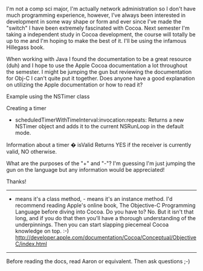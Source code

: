 I'm not a comp sci major, I'm actually network administration so I don't have much programming experience, however, I've always been interested in development in some way shape or form and ever since I've made the "switch" I have been extremely fascinated with Cocoa.  Next semester I'm taking a independent study in Cocoa development, the course will totally be up to me and I'm hoping to make the best of it.  I'll be using the infamous Hillegass book.

When working with Java I found the documentation to be a great resource (duh) and I hope to use the Apple Cocoa documentation a lot throughout the semester.  I might be jumping the gun but reviewing the documentation for Obj-C I can't quite put it together.  Does anyone have a good explanation on utilizing the Apple documentation or how to read it?

Example using the NSTimer class

Creating a timer
+ scheduledTimerWithTimeInterval:invocation:repeats:
Returns a new NSTimer object and adds it to the current NSRunLoop in the default mode.

Information about a timer
� isValid
Returns YES if the receiver is currently valid, NO otherwise.

What are the purposes of the "+" and "-"?  I'm guessing I'm just jumping the gun on the language but any information would be appreciated! 

Thanks!

----

+ means it's a class method, - means it's an instance method.  I'd recommend reading Apple's online book, The Objective-C Programming Language before diving into Cocoa.  Do you have to?  No.  But it isn't that long, and if you do that then you'll have a thorough understanding of the underpinnings.  Then you can start slapping piecemeal Cocoa knowledge on top. :-) http://developer.apple.com/documentation/Cocoa/Conceptual/ObjectiveC/index.html


----

Before reading the docs, read Aaron or equivalent. Then ask questions ;-)
